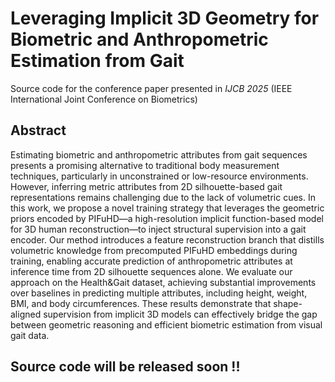 # Leveraging Implicit 3D Geometry for Biometric and Anthropometric Estimation from Gait

Source code for the conference paper presented in *IJCB 2025* (IEEE International Joint Conference on Biometrics)

## Abstract

Estimating biometric and anthropometric attributes from gait sequences presents a promising alternative to traditional body measurement techniques, particularly in unconstrained or low-resource environments. However, inferring metric attributes from 2D silhouette-based gait representations remains challenging due to the lack of volumetric cues. In this work, we propose a novel training strategy that leverages the geometric priors encoded by PIFuHD—a high-resolution implicit function-based model for 3D human reconstruction—to inject structural supervision into a gait encoder. Our method introduces a feature reconstruction branch that distills volumetric knowledge from precomputed PIFuHD embeddings during training, enabling accurate prediction of anthropometric attributes at inference time from 2D silhouette sequences alone. We evaluate our approach on the Health&Gait dataset, achieving substantial improvements over baselines in predicting multiple attributes, including height, weight, BMI, and body circumferences. These results demonstrate that shape-aligned supervision from implicit 3D models can effectively bridge the gap between geometric reasoning and efficient biometric estimation from visual gait data.

## Source code will be released soon !!

